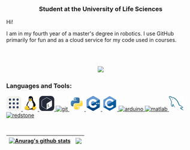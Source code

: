 <h3 align="center">Student at the University of Life Sciences</h3>
</p>

Hi!

I am in my fourth year of a master's degree in robotics.
I use GitHub primarily for fun and as a cloud service for my code used in courses. 

<br /><br />
<div id="header" align="center">
  <img src="https://i0.wp.com/www.printmag.com/wp-content/uploads/2021/02/4cbe8d_f1ed2800a49649848102c68fc5a66e53mv2.gif?fit=476%2C280&ssl=1" width="300"/>
</div>


<h3 align="left">Languages and Tools:</h3>

<p align="left"> 
<a href="https://www.ros.org" target="_blank" rel="noreferrer"> <img src="https://raw.githubusercontent.com/tandpfun/skill-icons/main/icons/ROS-Light.svg" alt="ros" width="40" height="40"/> </a> 
<a href="https://www.linux.org/" target="_blank" rel="noreferrer"> <img src="https://raw.githubusercontent.com/devicons/devicon/master/icons/linux/linux-original.svg" alt="linux" width="40" height="40"/> </a>
<a href="https://www.gnu.org/software/bash/" target="_blank" rel="noreferrer"> <img src="https://raw.githubusercontent.com/tandpfun/skill-icons/main/icons/Bash-Dark.svg" alt="bash" width="40" height="40"/> </a>   
<a href="https://git-scm.com/" target="_blank" rel="noreferrer"> <img src="https://www.vectorlogo.zone/logos/git-scm/git-scm-icon.svg" alt="git" width="40" height="40"/> </a> 
<a href="https://www.python.org" target="_blank" rel="noreferrer"> <img src="https://raw.githubusercontent.com/devicons/devicon/master/icons/python/python-original.svg" alt="python" width="40" height="40"/> </a> 
<a href="https://cplusplus.com" target="_blank" rel="noreferrer"> <img src="https://raw.githubusercontent.com/devicons/devicon/master/icons/cplusplus/cplusplus-original.svg" alt="cplusplus" width="40" height="40"/> </a>
<a href="https://www.cprogramming.com/" target="_blank" rel="noreferrer"> <img src="https://raw.githubusercontent.com/devicons/devicon/master/icons/c/c-original.svg" alt="c" width="40" height="40"/> </a> 
<a href="https://www.arduino.cc/" target="_blank" rel="noreferrer"> <img src="https://cdn.worldvectorlogo.com/logos/arduino-1.svg" alt="arduino" width="40" height="40"/> </a> 
<a href="https://www.mathworks.com/" target="_blank" rel="noreferrer"> <img src="https://upload.wikimedia.org/wikipedia/commons/2/21/Matlab_Logo.png" alt="matlab" width="40" height="40"/> </a> 
<a href="https://www.mysql.com" target="_blank" rel="noreferrer"> <img src="https://raw.githubusercontent.com/devicons/devicon/master/icons/mysql/mysql-plain.svg" alt="mysql" width="40" height="40"/> </a> 
<a href="https://learn.microsoft.com/en-us/minecraft/creator/documents/redstoneguide" target="_blank" rel="noreferrer"> <img src="https://static.wikia.nocookie.net/minecraft/images/a/af/Redstone_Dust.png/revision/latest?cb=20200826004502" alt="redstone" width="40" height="40"/> </a> 
</p>

<br />

| <a href="https://github.com/anuraghazra/github-readme-stats"><img align="center" src="https://github-readme-stats.vercel.app/api?username=bardpedersen&show_icons=true&include_all_commits=true&count_private=true&theme=transparent&hide_border=true" alt="Anurag's github stats" /></a> | <a href="https://github.com/anuraghazra/github-readme-stats"><img align="center" src="https://github-readme-stats.vercel.app/api/top-langs/?username=bardpedersen&include_all_commits=true&count_private=true&layout=compact&theme=transparent&hide_border=true&exclude_repo=INF250,TEL320&langs_count=8" /></a> |
| ------------- | ------------- |

